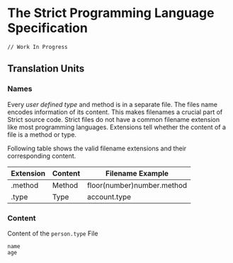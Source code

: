 # The Strict Programming Language Specification
 
`// Work In Progress`


## Translation Units

### Names


Every *user defined type* and method is in a separate file. The files name encodes
information of its content. This makes filenames a crucial part of Strict source code. 
Strict files do not have a common filename extension like most programming languages.
Extensions tell whether the content of a file is a method or type.

Following table shows the valid filename extensions and their corresponding content.

| Extension | Content | Filename Example           |
|-----------|---------|----------------------------|
| .method   | Method  | floor(number)number.method |
| .type     | Type    | account.type      		     |

### Content

Content of the `person.type` File

```strict
name
age
```


